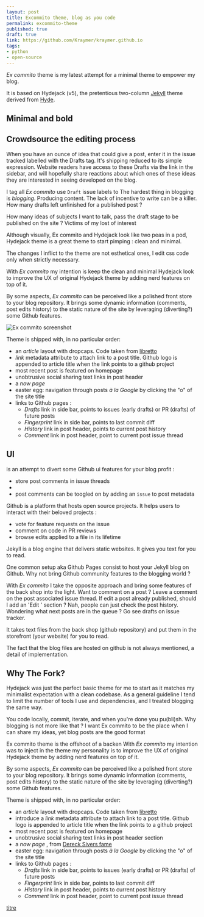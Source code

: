 ```yaml
---
layout: post
title: Excommito theme, blog as you code
permalink: excommito-theme
published: true
draft: true
link: https://github.com/Kraymer/kraymer.github.io
tags:
- python
- open-source
---
```


*Ex commito* theme is my latest attempt for a minimal theme to empower my blog.

It is based on Hydejack (v5), the pretentious two-column [Jekyll](http://jekyllrb.com) theme derived from [Hyde](http://hyde.getpoole.com).


## Minimal and bold

## Crowdsource the editing process

When you have an ounce of idea that could give a post, enter it in the issue tracked labelled with the Drafts tag.
It's shipping reduced to its simple expression.
Website readers have access to these Drafts via the link in the sidebar, and will hopefully share reactions about which ones of these ideas they are interested in seeing developed on the blog.


I tag all *Ex commito* use `Draft` issue labels to
The hardest thing in blogging is *blogging*. Producing content.
The lack of incentive to write can be a killer. How many drafts left unfinished for a published post ?




How many ideas of subjects I want to talk, pass the draft stage to be published on the site ? Victims of my lost of interest

Although visually, Ex commito and Hydejack look like two peas in a pod,
Hydejack theme is a great theme to start pimping : clean and minimal.

The changes I inflict to the theme are not esthetical ones, I edit css code only when strictly necessary.


With *Ex commito* my intention is keep the clean and minimal Hydejack look
to improve the UX of original Hydejack theme by adding nerd features on top of it.

By some aspects, *Ex commito* can be perceived like a polished front store to your blog repository. It brings some dynamic information (comments, post edits history) to the static nature of the site by leveraging (diverting?) some Github features.

![Ex commito screenshot](https://raw.githubusercontent.com/Kraymer/bulkdata/master/kraymer.github.com/screenshot.png)

Theme is shipped with, in no particular order:

- an *article* layout with dropcaps. Code taken from [libretto](https://github.com/ferrolho/jekyll-theme-libretto)
- *link* metadata attribute to attach link to a post title. Github logo is appended to article title when the link points to a github project
- most recent post is featured on homepage
- unobtrusive social sharing text links in post header
- a *now page*
- easter egg: navigation through posts *à la Google* by clicking the "o" of the site title
- links to Github pages :
  - *Drafts* link in side bar, points to issues (early drafts) or PR (drafts) of future posts
  - *Fingerprint* link in side bar, points to last commit diff
  - *History* link in post header, points to current post history
  - *Comment* link in post header, point to current post issue thread





## UI




is an attempt to divert some Github ui features for your blog profit :
- store post comments in issue threads
-
- post comments can be toogled on by adding an `issue` to post metadata

Github is a platform that hosts open source projects.
It helps users to interact with their beloved projects :
- vote for feature requests on the issue
- comment on code in PR reviews
- browse edits applied to a file in its lifetime

Jekyll is a blog engine that delivers static websites.
It gives you text for you to read.

One common setup aka Github Pages consist to host your Jekyll blog on Github.
Why not bring Github community features to the blogging world ?

With *Ex commito* I take the opposite approach and bring some features of the back shop into the
light.
Want to comment on a post ? Leave a comment on the post associated issue thread.
If edit a post already published, should I add an 'Edit <date>' section ? Nah, people can just check the post history.
Wondering what next posts are in the queue ? Go see drafts on issue tracker.


It takes text files from the back shop (github repository) and put them in the storefront (your
website) for you to read.

The fact that the blog files are hosted on github is not always mentioned, a detail of
implementation.
## Why The Fork?

Hydejack was just the perfect basic theme for me to start as it matches my minimalist expectation
with a clean codebase.
As a general guideline I tend to limit the number of tools I use and dependencies, and I treated
blogging the same way.

You code locally, commit, iterate, and when you're done you pu(bli)sh.
Why blogging is not more like that ?
I want Ex commito to be the place when I can share my ideas, yet blog posts are the good format


Ex commito theme
is the offshoot of a backen
With *Ex commito* my intention was to
inject in the theme my personality
is to improve the UX of original Hydejack theme by adding nerd features on top of it.

By some aspects, *Ex commito* can be perceived like a polished front store to your blog repository. It brings some dynamic information (comments, post edits history) to the static nature of the site by leveraging (diverting?) some Github features.

Theme is shipped with, in no particular order:

- an *article* layout with dropcaps. Code taken from [libretto](https://github.com/ferrolho/jekyll-theme-libretto)
- introduce a *link* metadata attribute to attach link to a post title. Github logo is appended to article title when the link points to a github project
- most recent post is featured on homepage
- unobtrusive social sharing text links in post header section
- a *now page* <i class='fa fa-lightbulb-o' id="highlight-now"></i>, from [Dereck Sivers fame](http://nownownow.com/about)
- easter egg: navigation through posts *à la Google* by clicking the "o" of the site title <i class='fa fa-lightbulb-o' id="highlight-prev-next"></i>
- links to Github pages :
  - *Drafts* link in side bar, points to issues (early drafts) or PR (drafts) of future posts
  - *Fingerprint* link in side bar, points to last commit diff
  - *History* link in post header, points to current post history
  - *Comment* link in post header, point to current post issue thread




<a href id="highlight-title">titre</a>
